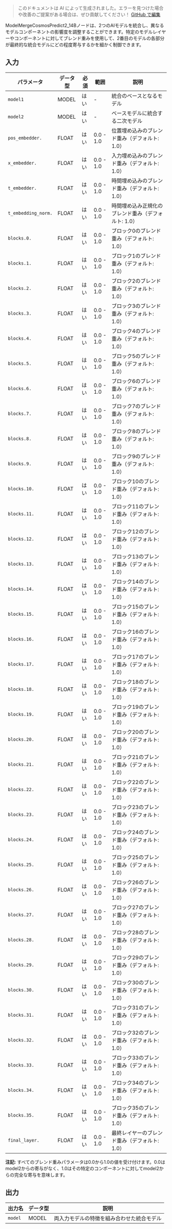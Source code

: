 > このドキュメントは AI によって生成されました。エラーを見つけた場合や改善のご提案がある場合は、ぜひ貢献してください！ [GitHub で編集](https://github.com/Comfy-Org/embedded-docs/blob/main/comfyui_embedded_docs/docs/ModelMergeCosmosPredict2_14B/ja.md)

ModelMergeCosmosPredict2_14Bノードは、2つのAIモデルを統合し、異なるモデルコンポーネントの影響度を調整することができます。特定のモデルレイヤーやコンポーネントに対してブレンド重みを使用して、2番目のモデルの各部分が最終的な統合モデルにどの程度寄与するかを細かく制御できます。

## 入力

| パラメータ | データ型 | 必須 | 範囲 | 説明 |
|-----------|-----------|----------|-------|-------------|
| `model1` | MODEL | はい | - | 統合のベースとなるモデル |
| `model2` | MODEL | はい | - | ベースモデルに統合する二次モデル |
| `pos_embedder.` | FLOAT | はい | 0.0 - 1.0 | 位置埋め込みのブレンド重み（デフォルト: 1.0） |
| `x_embedder.` | FLOAT | はい | 0.0 - 1.0 | 入力埋め込みのブレンド重み（デフォルト: 1.0） |
| `t_embedder.` | FLOAT | はい | 0.0 - 1.0 | 時間埋め込みのブレンド重み（デフォルト: 1.0） |
| `t_embedding_norm.` | FLOAT | はい | 0.0 - 1.0 | 時間埋め込み正規化のブレンド重み（デフォルト: 1.0） |
| `blocks.0.` | FLOAT | はい | 0.0 - 1.0 | ブロック0のブレンド重み（デフォルト: 1.0） |
| `blocks.1.` | FLOAT | はい | 0.0 - 1.0 | ブロック1のブレンド重み（デフォルト: 1.0） |
| `blocks.2.` | FLOAT | はい | 0.0 - 1.0 | ブロック2のブレンド重み（デフォルト: 1.0） |
| `blocks.3.` | FLOAT | はい | 0.0 - 1.0 | ブロック3のブレンド重み（デフォルト: 1.0） |
| `blocks.4.` | FLOAT | はい | 0.0 - 1.0 | ブロック4のブレンド重み（デフォルト: 1.0） |
| `blocks.5.` | FLOAT | はい | 0.0 - 1.0 | ブロック5のブレンド重み（デフォルト: 1.0） |
| `blocks.6.` | FLOAT | はい | 0.0 - 1.0 | ブロック6のブレンド重み（デフォルト: 1.0） |
| `blocks.7.` | FLOAT | はい | 0.0 - 1.0 | ブロック7のブレンド重み（デフォルト: 1.0） |
| `blocks.8.` | FLOAT | はい | 0.0 - 1.0 | ブロック8のブレンド重み（デフォルト: 1.0） |
| `blocks.9.` | FLOAT | はい | 0.0 - 1.0 | ブロック9のブレンド重み（デフォルト: 1.0） |
| `blocks.10.` | FLOAT | はい | 0.0 - 1.0 | ブロック10のブレンド重み（デフォルト: 1.0） |
| `blocks.11.` | FLOAT | はい | 0.0 - 1.0 | ブロック11のブレンド重み（デフォルト: 1.0） |
| `blocks.12.` | FLOAT | はい | 0.0 - 1.0 | ブロック12のブレンド重み（デフォルト: 1.0） |
| `blocks.13.` | FLOAT | はい | 0.0 - 1.0 | ブロック13のブレンド重み（デフォルト: 1.0） |
| `blocks.14.` | FLOAT | はい | 0.0 - 1.0 | ブロック14のブレンド重み（デフォルト: 1.0） |
| `blocks.15.` | FLOAT | はい | 0.0 - 1.0 | ブロック15のブレンド重み（デフォルト: 1.0） |
| `blocks.16.` | FLOAT | はい | 0.0 - 1.0 | ブロック16のブレンド重み（デフォルト: 1.0） |
| `blocks.17.` | FLOAT | はい | 0.0 - 1.0 | ブロック17のブレンド重み（デフォルト: 1.0） |
| `blocks.18.` | FLOAT | はい | 0.0 - 1.0 | ブロック18のブレンド重み（デフォルト: 1.0） |
| `blocks.19.` | FLOAT | はい | 0.0 - 1.0 | ブロック19のブレンド重み（デフォルト: 1.0） |
| `blocks.20.` | FLOAT | はい | 0.0 - 1.0 | ブロック20のブレンド重み（デフォルト: 1.0） |
| `blocks.21.` | FLOAT | はい | 0.0 - 1.0 | ブロック21のブレンド重み（デフォルト: 1.0） |
| `blocks.22.` | FLOAT | はい | 0.0 - 1.0 | ブロック22のブレンド重み（デフォルト: 1.0） |
| `blocks.23.` | FLOAT | はい | 0.0 - 1.0 | ブロック23のブレンド重み（デフォルト: 1.0） |
| `blocks.24.` | FLOAT | はい | 0.0 - 1.0 | ブロック24のブレンド重み（デフォルト: 1.0） |
| `blocks.25.` | FLOAT | はい | 0.0 - 1.0 | ブロック25のブレンド重み（デフォルト: 1.0） |
| `blocks.26.` | FLOAT | はい | 0.0 - 1.0 | ブロック26のブレンド重み（デフォルト: 1.0） |
| `blocks.27.` | FLOAT | はい | 0.0 - 1.0 | ブロック27のブレンド重み（デフォルト: 1.0） |
| `blocks.28.` | FLOAT | はい | 0.0 - 1.0 | ブロック28のブレンド重み（デフォルト: 1.0） |
| `blocks.29.` | FLOAT | はい | 0.0 - 1.0 | ブロック29のブレンド重み（デフォルト: 1.0） |
| `blocks.30.` | FLOAT | はい | 0.0 - 1.0 | ブロック30のブレンド重み（デフォルト: 1.0） |
| `blocks.31.` | FLOAT | はい | 0.0 - 1.0 | ブロック31のブレンド重み（デフォルト: 1.0） |
| `blocks.32.` | FLOAT | はい | 0.0 - 1.0 | ブロック32のブレンド重み（デフォルト: 1.0） |
| `blocks.33.` | FLOAT | はい | 0.0 - 1.0 | ブロック33のブレンド重み（デフォルト: 1.0） |
| `blocks.34.` | FLOAT | はい | 0.0 - 1.0 | ブロック34のブレンド重み（デフォルト: 1.0） |
| `blocks.35.` | FLOAT | はい | 0.0 - 1.0 | ブロック35のブレンド重み（デフォルト: 1.0） |
| `final_layer.` | FLOAT | はい | 0.0 - 1.0 | 最終レイヤーのブレンド重み（デフォルト: 1.0） |

**注記:** すべてのブレンド重みパラメータは0.0から1.0の値を受け付けます。0.0はmodel2からの寄与がなく、1.0はその特定のコンポーネントに対してmodel2からの完全な寄与を意味します。

## 出力

| 出力名 | データ型 | 説明 |
|-------------|-----------|-------------|
| `model` | MODEL | 両入力モデルの特徴を組み合わせた統合モデル |
